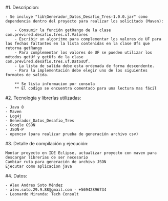 #1. Descripcion:

	- Se incluye "lib\Generador_Datos_Desafio_Tres-1.0.0.jar" como dependencia dentro del proyecto para realizar los solicitado (Maven):
	
		- Consumir la función getRango de la clase com.previred.desafio.tres.uf.Valores 
		- Escribir un algoritmo para complementar los valores de UF para las fechas faltantes en la lista contenidas en la clase Ufs que retorna getRango 
		- Para complementar los valores de UF se pueden utilizar los métodos getUf y getUfs de la clase com.previred.desafio.tres.uf.DatosUf. 
		- La lista de salida debe esta ordenada de forma descendente. 
		- Para la implementación debe elegir uno de los siguientes formatos de salida.
		
		** Se lista informacion por consola 
		** El codigo se encuentra comentado para una lectura mas fácil

#2. Tecnología y librerías utilizadas:

	- Java 8
	- Maven
	- Log4j
	- Generador_Datos_Desafio_Tres
	- Google GSON
	- JSON-P
	- opencsv (para realizar prueba de generación archivo csv)

#3. Detalle de compilación y ejecución:

	Montar proyecto en IDE Eclipse, actualizar proyecto con maven para descargar librerias de ser necesario
	Cambiar ruta para generación de archivo JSON
	Ejecutar como aplicacion java
	
#4. Datos:

	- Alex Andres Soto Méndez
	- alex.soto.29.9.88@gmail.com - +56942896734
	- Leonardo Miranda: Tech Consult